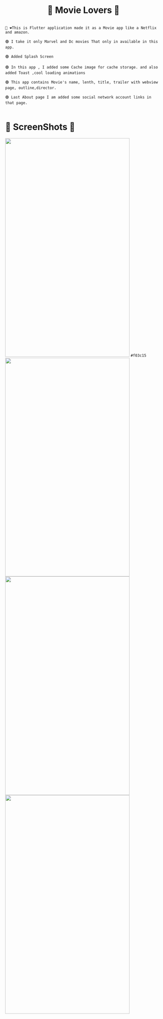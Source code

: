 <h1 align="center">🦾 Movie Lovers 👀</h1>  

```

👋 ❤️This is Flutter application made it as a Movie app like a Netflix and amazon.

🟢 I take it only Marvel and Dc movies That only in available in this app. 

🟢 Added Splash Screen

🟢 In this app , I added some Cache image for cache storage. and also added Toast ,cool loading animations 

🟢 This app contains Movie's name, lenth, title, trailer with webview page, outline,director.

🟢 Last About page I am added some social network account links in that page.


```



##

# 🤳 ScreenShots 👀 




<img src="https://user-images.githubusercontent.com/44917891/106453599-906c4080-64af-11eb-856f-9d8aeac63c50.jpg" width="400" height="700"> `#f03c15`                 <img src="https://user-images.githubusercontent.com/44917891/106453609-94985e00-64af-11eb-9755-e5a5baf4a2eb.jpg" width="400" height="700"> 
<img src="https://user-images.githubusercontent.com/44917891/106453623-982be500-64af-11eb-9b6d-4d96ba8adbe4.jpg" width="400" height="700">                  <img src="https://user-images.githubusercontent.com/44917891/106453633-9a8e3f00-64af-11eb-82af-1442a3856e72.jpg" width="400" height="700"> 
